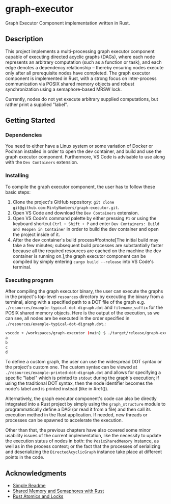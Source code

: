 # graph-executor

Graph Executor Component implementation written in Rust.

## Description

This project implements a multi-processing graph executor component capable of executing directed acyclic graphs (DAGs), where each node represents an arbitrary computation (such as a function or task), and each edge denotes a dependency relationship &ndash; thereby ensuring nodes execute only after all prerequisite nodes have completed. The graph executor component is implemented in Rust, with a strong focus on inter-process communication via POSIX shared memory objects and robust synchronization using a semaphore-based MRSW lock.

Currently, nodes do not yet execute arbitrary supplied computations, but rather print a supplied "label".

## Getting Started

### Dependencies

You need to either have a Linux system or some variation of Docker or Podman installed in order to open the dev container, and build and use the graph executor component. Furthermore, VS Code is advisable to use along with the `Dev Containers` extension.

### Installing

To compile the graph executor component, the user has to follow these basic steps:

1. Clone the project's GitHub repository: `git clone git@github.com:MintyNumbers/graph-executor.git`.
2. Open VS Code and download the `Dev Containers` extension.
3. Open VS Code's command palette by either pressing `F1` or using the keyboard shortcut `Ctrl + Shift + P` and enter `Dev Containers: Build and Reopen in Container` in order to build the dev container and open the project inside of it.
4. After the dev container's build process#footnote[The initial build may take a few minutes; subsequent build processes are substantially faster because all the required resources are cached on the machine the dev container is running on.],the graph executor component can be compiled by simply entering `cargo build --release` into VS Code's terminal.


### Executing program

After compiling the graph executor binary, the user can execute the graphs in the project's top-level `resources` directory by executing the binary from a terminal, along with a specified path to a DOT file of the graph e.g. `./resources/example-typical-dot-digraph.dot` and `filename_suffix` for the POSIX shared memory objects. Here is the output of the execution, ss we can see, all nodes are be executed in the order specified in `./resources/example-typical-dot-digraph.dot`.:

```bash
vscode ➜ /workspaces/graph-executor (main) $ ./target/release/graph-executor ./resources/example-typical-dot-digraph.dot filename_suffix
a
b
c
d
```

To define a custom graph, the user can use the widespread DOT syntax or the project's custom one. The custom syntax can be viewed at `./resources/example-printed-dot-digraph.dot` and allows for specifying a specific "label" which is printed to `stdout` during the graph's execution; if using the traditional DOT syntax, then the node identifier becomes the node's label and is printed instead (like in #ref(<code-graph-executor-component-execution>)).

Alternatively, the graph executor component's code can also be directly integrated into a Rust project by simply using the `graph_structure` module to programmatically define a DAG (or read it from a file) and then call its execution method in the Rust application. If needed, new threads or processes can be spawned to accelerate the execution.

Other than that, the previous chapters have also covered some minor usability issues of the current implementation, like the necessity to update the execution status of nodes in both: the `PosixSharedMemory` instance, as well as in the process context; or the fact that the processes of serializing and deserializing the `DirectedAcyclicGraph` instance take place at different points in the code.



## Acknowledgments

* [Simple Readme](https://gist.github.com/DomPizzie/7a5ff55ffa9081f2de27c315f5018afc)
* [Shared Memory and Semaphores with Rust](https://medium.com/@alfred.weirich/shared-memory-and-semaphores-with-rust-09435ca8c666)
* [Rust Atomics and Locks](https://marabos.nl/atomics/)
